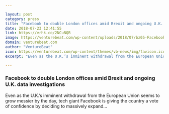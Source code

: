 ```yaml
---

layout: post
category: press
title: "Facebook to double London offices amid Brexit and ongoing U.K. data investigations"
date: 2018-07-23 12:41:55
link: https://vrhk.co/2NCuNQB
image: https://venturebeat.com/wp-content/uploads/2018/07/bz05-Facebook-s-headquarters.jpeg?fit=1200%2C675&strip=all
domain: venturebeat.com
author: "VentureBeat"
icon: https://venturebeat.com/wp-content/themes/vb-news/img/favicon.ico
excerpt: "Even as the U.K.’s imminent withdrawal from the European Union seems to grow messier by the day, tech giant Facebook is giving the country a vote of confidence by deciding to massively expand…"

---
```


### Facebook to double London offices amid Brexit and ongoing U.K. data investigations

Even as the U.K.’s imminent withdrawal from the European Union seems to grow messier by the day, tech giant Facebook is giving the country a vote of confidence by deciding to massively expand…